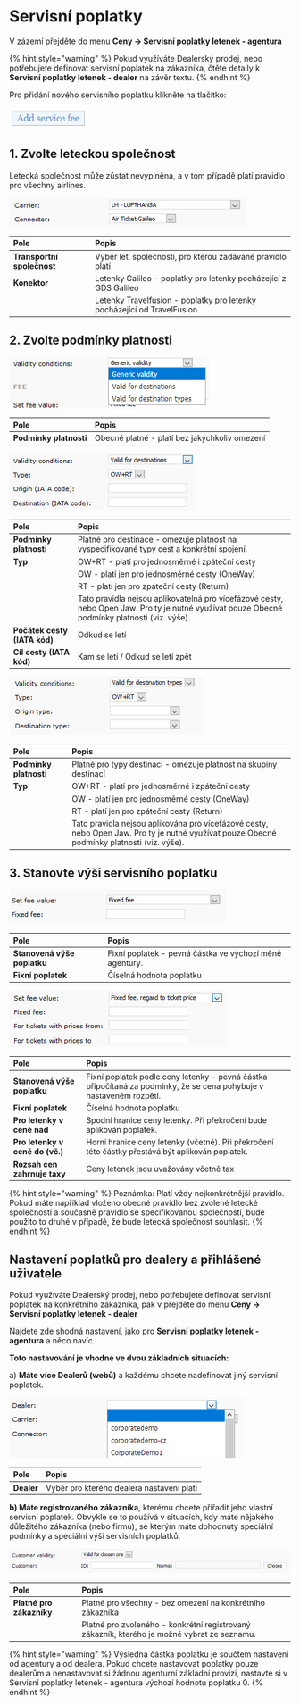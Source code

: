 # Servisní poplatky

V zázemí přejděte do menu **Ceny -&gt; Servisní poplatky letenek - agentura**

{% hint style="warning" %}
Pokud využíváte Dealerský prodej, nebo potřebujete definovat servisní poplatek na zákazníka, čtěte detaily k **Servisní poplatky letenek - dealer** na závěr textu.
{% endhint %}

Pro přidání nového servisního poplatku klikněte na tlačítko:

![](../.gitbook/assets/image%20%2817%29.png)

## 1. Zvolte leteckou společnost

Letecká společnost může zůstat nevyplněna, a v tom případě platí pravidlo pro všechny airlines.

![](../.gitbook/assets/image%20%2816%29.png)

| Pole | Popis |
| :--- | :--- |
| **Transportní společnost** | Výběr let. společnosti, pro kterou zadávané pravidlo platí |
| **Konektor** | Letenky Galileo - poplatky pro letenky pocházející z GDS Galileo |
|  | Letenky Travelfusion - poplatky pro letenky pocházející od TravelFusion |

## 2. Zvolte podmínky platnosti

![](../.gitbook/assets/image%20%2824%29.png)

| **Pole** | Popis |
| :--- | :--- |
| **Podmínky platnosti** | Obecně platné - platí bez jakýchkoliv omezení |

![](../.gitbook/assets/image%20%2813%29.png)

| **Pole** | Popis |
| :--- | :--- |
| **Podmínky platnosti** | Platné pro destinace - omezuje platnost na vyspecifikované typy cest a konkrétní spojení. |
| **Typ** | OW+RT - platí pro jednosměrné i zpáteční cesty |
|  | OW - platí jen pro jednosměrné cesty \(OneWay\) |
|  | RT - platí jen pro zpáteční cesty \(Return\) |
|  | Tato pravidla nejsou aplikovatelná pro vícefázové cesty, nebo Open Jaw. Pro ty je nutné využívat pouze Obecné podmínky platnosti \(viz. výše\). |
| **Počátek cesty \(IATA kód\)** | Odkud se letí |
| **Cíl cesty \(IATA kód\)** | Kam se letí / Odkud se letí zpět |

![](../.gitbook/assets/image.png)

| **Pole** | Popis |
| :--- | :--- |
| **Podmínky platnosti** | Platné pro typy destinací - omezuje platnost na skupiny destinací |
| **Typ** | OW+RT - platí pro jednosměrné i zpáteční cesty |
|  | OW - platí jen pro jednosměrné cesty \(OneWay\) |
|  | RT - platí jen pro zpáteční cesty \(Return\) |
|  | Tato pravidla nejsou aplikována pro vícefázové cesty, nebo Open Jaw. Pro ty je nutné využívat pouze Obecné podmínky platnosti \(viz. výše\). |

## 3. Stanovte výši servisního poplatku

![](../.gitbook/assets/image%20%288%29.png)

| **Pole** | Popis |
| :--- | :--- |
| **Stanovená výše poplatku** | Fixní poplatek - pevná částka ve výchozí měně agentury. |
| **Fixní poplatek** | Číselná hodnota poplatku |

![](../.gitbook/assets/image%20%2821%29.png)

| **Pole** | Popis |
| :--- | :--- |
| **Stanovená výše poplatku** | Fixní poplatek podle ceny letenky - pevná částka připočítaná za podmínky, že se cena pohybuje v nastaveném rozpětí. |
| **Fixní poplatek** | Číselná hodnota poplatku |
| **Pro letenky v ceně nad** | Spodní hranice ceny letenky. Při překročení bude aplikován poplatek. |
| **Pro letenky v ceně do \(vč.\)** | Horní hranice ceny letenky \(včetně\). Při překročení této částky přestává být aplikován poplatek. |
| **Rozsah cen zahrnuje taxy** | Ceny letenek jsou uvažovány včetně tax |

{% hint style="warning" %}
Poznámka: Platí vždy nejkonkrétnější pravidlo. Pokud máte například vloženo obecné pravidlo bez zvolené letecké společnosti a současně pravidlo se specifikovanou společností, bude použito to druhé v případě, že bude letecká společnost souhlasit.
{% endhint %}

## Nastavení poplatků pro dealery a přihlášené uživatele

Pokud využíváte Dealerský prodej, nebo potřebujete definovat servisní poplatek na konkrétního zákazníka, pak v přejděte do menu **Ceny -&gt; Servisní poplatky letenek - dealer**

Najdete zde shodná nastavení, jako pro **Servisní poplatky letenek - agentura** a něco navíc.

**Toto nastavování je vhodné ve dvou základních situacích:**

a\) **Máte více Dealerů \(webů\)** a každému chcete nadefinovat jiný servisní poplatek.

![](../.gitbook/assets/image%20%286%29.png)

| Pole | Popis |
| :--- | :--- |
| **Dealer** | Výběr pro kterého dealera nastavení platí |

**b\) Máte registrovaného zákazníka**, kterému chcete přiřadit jeho vlastní servisní poplatek. Obvykle se to používá v situacích, kdy máte nějakého důležitého zákazníka \(nebo firmu\), se kterým máte dohodnuty speciální podmínky a speciální výši servisních poplatků.

![](../.gitbook/assets/image%20%2823%29.png)

| **Pole** | Popis |
| :--- | :--- |
| **Platné pro zákazníky** | Platné pro všechny - bez omezení na konkrétního zákazníka |
|  | Platné pro zvoleného - konkrétní registrovaný zákazník, kterého je možné vybrat ze seznamu. |

{% hint style="warning" %}
Výsledná částka poplatku je součtem nastavení od agentury a od dealera. Pokud chcete nastavovat poplatky pouze dealerům a nenastavovat si žádnou agenturní základní provizi, nastavte si v Servisní poplatky letenek - agentura výchozí hodnotu poplatku 0.
{% endhint %}

